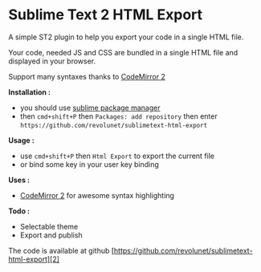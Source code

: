 Sublime Text 2 HTML Export
=====

A simple ST2 plugin to help you export your code in a single HTML file.

Your code, needed JS and CSS are bundled in a single HTML file and displayed in your browser.

Support many syntaxes thanks to [CodeMirror 2][0]


**Installation :**

 - you should use [sublime package manager][3]
 - then `cmd+shift+P` then `Packages: add repository` then enter `https://github.com/revolunet/sublimetext-html-export`

**Usage :**

 - use `cmd+shift+P` then `Html Export` to export the current file
 - or bind some key in your user key binding

**Uses :**

 - [CodeMirror 2][0] for awesome syntax highlighting


**Todo :**

 - Selectable theme
 - Export and publish

The code is available at github [https://github.com/revolunet/sublimetext-html-export][2]


 [0]: https://github.com/marijnh/CodeMirror2
 [2]: https://github.com/revolunet/sublimetext-markdown-preview
 [3]: http://wbond.net/sublime_packages/package_control